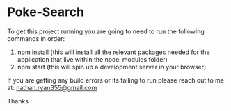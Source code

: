 # Poke-Search

To get this project running you are going to need to run the following commands in order:

1. npm install (this will install all the relevant packages needed for the application that live within the node_modules folder)
2. npm start (this will spin up a development server in your browser)

If you are getting any build errors or its failing to run please reach out to me at: nathan.ryan355@gmail.com

Thanks

